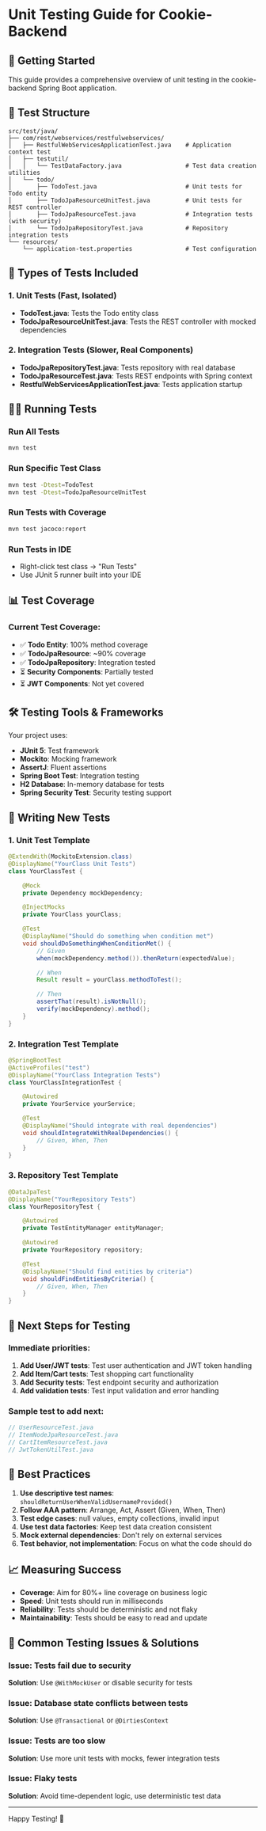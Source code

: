 # Unit Testing Guide for Cookie-Backend

## 🚀 Getting Started

This guide provides a comprehensive overview of unit testing in the cookie-backend Spring Boot application.

## 📁 Test Structure

```
src/test/java/
├── com/rest/webservices/restfulwebservices/
│   ├── RestfulWebServicesApplicationTest.java    # Application context test
│   ├── testutil/
│   │   └── TestDataFactory.java                  # Test data creation utilities
│   └── todo/
│       ├── TodoTest.java                         # Unit tests for Todo entity
│       ├── TodoJpaResourceUnitTest.java          # Unit tests for REST controller
│       ├── TodoJpaResourceTest.java              # Integration tests (with security)
│       └── TodoJpaRepositoryTest.java            # Repository integration tests
└── resources/
    └── application-test.properties               # Test configuration
```

## 🧪 Types of Tests Included

### 1. **Unit Tests** (Fast, Isolated)
- **TodoTest.java**: Tests the Todo entity class
- **TodoJpaResourceUnitTest.java**: Tests the REST controller with mocked dependencies

### 2. **Integration Tests** (Slower, Real Components)
- **TodoJpaRepositoryTest.java**: Tests repository with real database
- **TodoJpaResourceTest.java**: Tests REST endpoints with Spring context
- **RestfulWebServicesApplicationTest.java**: Tests application startup

## 🏃‍♂️ Running Tests

### Run All Tests
```bash
mvn test
```

### Run Specific Test Class
```bash
mvn test -Dtest=TodoTest
mvn test -Dtest=TodoJpaResourceUnitTest
```

### Run Tests with Coverage
```bash
mvn test jacoco:report
```

### Run Tests in IDE
- Right-click test class → "Run Tests"
- Use JUnit 5 runner built into your IDE

## 📊 Test Coverage

### Current Test Coverage:
- ✅ **Todo Entity**: 100% method coverage
- ✅ **TodoJpaResource**: ~90% coverage
- ✅ **TodoJpaRepository**: Integration tested
- ⏳ **Security Components**: Partially tested
- ⏳ **JWT Components**: Not yet covered

## 🛠️ Testing Tools & Frameworks

Your project uses:
- **JUnit 5**: Test framework
- **Mockito**: Mocking framework  
- **AssertJ**: Fluent assertions
- **Spring Boot Test**: Integration testing
- **H2 Database**: In-memory database for tests
- **Spring Security Test**: Security testing support

## 📝 Writing New Tests

### 1. Unit Test Template
```java
@ExtendWith(MockitoExtension.class)
@DisplayName("YourClass Unit Tests")
class YourClassTest {

    @Mock
    private Dependency mockDependency;

    @InjectMocks
    private YourClass yourClass;

    @Test
    @DisplayName("Should do something when condition met")
    void shouldDoSomethingWhenConditionMet() {
        // Given
        when(mockDependency.method()).thenReturn(expectedValue);

        // When
        Result result = yourClass.methodToTest();

        // Then
        assertThat(result).isNotNull();
        verify(mockDependency).method();
    }
}
```

### 2. Integration Test Template
```java
@SpringBootTest
@ActiveProfiles("test")
@DisplayName("YourClass Integration Tests")
class YourClassIntegrationTest {

    @Autowired
    private YourService yourService;

    @Test
    @DisplayName("Should integrate with real dependencies")
    void shouldIntegrateWithRealDependencies() {
        // Given, When, Then
    }
}
```

### 3. Repository Test Template
```java
@DataJpaTest
@DisplayName("YourRepository Tests")
class YourRepositoryTest {

    @Autowired
    private TestEntityManager entityManager;

    @Autowired
    private YourRepository repository;

    @Test
    @DisplayName("Should find entities by criteria")
    void shouldFindEntitiesByCriteria() {
        // Given, When, Then
    }
}
```

## 🎯 Next Steps for Testing

### Immediate priorities:
1. **Add User/JWT tests**: Test user authentication and JWT token handling
2. **Add Item/Cart tests**: Test shopping cart functionality
3. **Add Security tests**: Test endpoint security and authorization
4. **Add validation tests**: Test input validation and error handling

### Sample test to add next:
```java
// UserResourceTest.java
// ItemNodeJpaResourceTest.java  
// CartItemResourceTest.java
// JwtTokenUtilTest.java
```

## 🔧 Best Practices

1. **Use descriptive test names**: `shouldReturnUserWhenValidUsernameProvided()`
2. **Follow AAA pattern**: Arrange, Act, Assert (Given, When, Then)
3. **Test edge cases**: null values, empty collections, invalid input
4. **Use test data factories**: Keep test data creation consistent
5. **Mock external dependencies**: Don't rely on external services
6. **Test behavior, not implementation**: Focus on what the code should do

## 📈 Measuring Success

- **Coverage**: Aim for 80%+ line coverage on business logic
- **Speed**: Unit tests should run in milliseconds
- **Reliability**: Tests should be deterministic and not flaky
- **Maintainability**: Tests should be easy to read and update

## 🐛 Common Testing Issues & Solutions

### Issue: Tests fail due to security
**Solution**: Use `@WithMockUser` or disable security for tests

### Issue: Database state conflicts between tests  
**Solution**: Use `@Transactional` or `@DirtiesContext`

### Issue: Tests are too slow
**Solution**: Use more unit tests with mocks, fewer integration tests

### Issue: Flaky tests
**Solution**: Avoid time-dependent logic, use deterministic test data

---

Happy Testing! 🎉